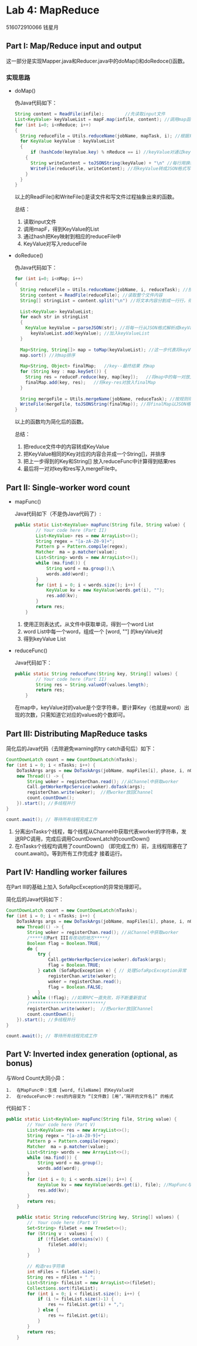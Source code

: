 # Lab 4: MapReduce

516072910066 钱星月

## Part I: Map/Reduce input and output

这一部分是实现Mapper.java和Reducer.java中的doMap()和doRedoce()函数。

### 实现思路

- doMap()

  伪Java代码如下：

  ```java
  String content = ReadFile(infile);		//先读取input文件
  List<KeyValue> keyValueList = mapF.map(infile, content); //调用map函数，得到很多keyValue对；
  for (int i=0; i<nReduce; i++) 
  {
  	String reduceFile = Utils.reduceName(jobName, mapTask, i); //根据规则得到reduce文件的name
  	for KeyValue keyValue : keyValueList 
    {
  		if (hashCode(keyValue.key) % nReduce == i) //keyValue对通过key映射到reduce文件
      {
        String writeContent = toJSONString(keyValue) + "\n" //每行用换行符隔开
        WriteFile(reduceFile, writeContent); //将keyValue转成JSON格式写入reduce文件
      }
  	}
  }
  ```

  以上的ReadFile()和WriteFile()是读文件和写文件过程抽象出来的函数。

  总结：

  	1.	读取input文件
   	2.	调用mapF，得到KeyValue的List
   	3.	通过hash把Key映射到相应的reduceFile中
   	4.	KeyValue对写入reduceFile

- doReduce()

  伪Java代码如下：

  ```java
  for (int i=0; i<nMap; i++)
  {
  	String reduceFile = Utils.reduceName(jobName, i, reduceTask); //按规则得到要进行reduce的文件名
    String content = ReadFile(reduceFile); //读取整个文件内容
    String[] stringList = content.split("\n") //将文本内容分割成一行行，得到一个List
      
    List<KeyValue> keyValueList;
    for each str in stringList 
    {
      KeyValue keyValue = parseJSON(str); //将每一行从JSON格式解析成keyValue
    	keyValueList.add(keyValue);	//加入keyValueList
    }
     
    Map<String, String[]> map = toMap(keyValueList); //这一步代表将keyValueList中相同key的内容合并后，得到的map。
    map.sort() //对map排序
      
    Map<String, Object> finalMap;	//key--最终结果 的map
    for (String key : map.keySet()) {
      String res = reduceF.reduce(key, map[key]);	//将map中的每一对放入reduce()函数中计算，得到结果
      finalMap.add(key, res);	//将key-res对放入finalMap
    }
    
    String mergeFile = Utils.mergeName(jobName, reduceTask); //按规则得到merge的文件名
    WriteFile(mergeFile, toJSONString(finalMap)); //将finalMap以JSON格式写入merge文件
  }
  ```

  以上的函数均为简化后的函数。

  总结：

  	1. 把reduce文件中的内容转成KeyValue
   	2. 把KeyValue相同的Key对应的内容合并成一个String[]，并排序
   	3. 把上一步得到的Key和String[] 放入reduceFunc中计算得到结果res
   	4. 最后将一对对key和res写入mergeFile中。

## Part II: Single-worker word count

- mapFunc()

  Java代码如下（不是伪Java代码了）:

  ```java
  public static List<KeyValue> mapFunc(String file, String value) {
          // Your code here (Part II)
          List<KeyValue> res = new ArrayList<>();
          String regex = "[a-zA-Z0-9]+";
          Pattern p = Pattern.compile(regex);
          Matcher  ma = p.matcher(value);
          List<String> words = new ArrayList<>();
          while (ma.find()) {
              String word = ma.group();\
              words.add(word);
          }
          for (int i = 0; i < words.size(); i++) {
              KeyValue kv = new KeyValue(words.get(i), "");
              res.add(kv);
          }
          return res;
      }
  ```

  1. 使用正则表达式，从文件中获取单词，得到一个word List
  2. word List中每一个word，组成一个 [word, ""] 的keyValue对
  3. 得到keyValue List

- reduceFunc()

  Java代码如下：

  ```java
  public static String reduceFunc(String key, String[] values) {
          // Your code here (Part II)
          String res = String.valueOf(values.length);
          return res;
      }
  ```

  在map中，keyValue对的value是个空字符串，要计算Key（也就是word）出现的次数，只需知道它对应的values的个数即可。

## Part III: Distributing MapReduce tasks

简化后的Java代码（去除避免warning的try catch语句后）如下：

```java
CountDownLatch count = new CountDownLatch(nTasks);
for (int i = 0; i < nTasks; i++) {
    DoTaskArgs args = new DoTaskArgs(jobName, mapFiles[i], phase, i, nOther); //构造args
    new Thread(() -> {
        String woker = registerChan.read();	//从Channel中获取worker
        Call.getWorkerRpcService(woker).doTask(args);
        registerChan.write(woker);	//把worker放回Channel
       	count.countDown();
    }).start();	//多线程并行
}

count.await(); // 等待所有线程完成工作
```

1. 分离出nTasks个线程，每个线程从Channel中获取代表worker的字符串，发送RPC调用，完成后调用CountDownLatch的countDown()
2. 在nTasks个线程均调用了countDown() （即完成工作）前，主线程阻塞在了count.await()。等到所有工作完成才 接着运行。

## Part IV: Handling worker failures

在Part III的基础上加入 SofaRpcException的异常处理即可。

简化后的Java代码如下：

```java
CountDownLatch count = new CountDownLatch(nTasks);
for (int i = 0; i < nTasks; i++) {
    DoTaskArgs args = new DoTaskArgs(jobName, mapFiles[i], phase, i, nOther); //构造args
    new Thread(() -> {
        String woker = registerChan.read();	//从Channel中获取worker
      	/*****较Part III有改动的地方*****/
        Boolean flag = Boolean.TRUE;
        do {
            try {
                Call.getWorkerRpcService(woker).doTask(args);
                flag = Boolean.TRUE;
            } catch (SofaRpcException e) { // 处理SofaRpcException异常
                registerChan.write(woker);
                woker = registerChan.read();
                flag = Boolean.FALSE;
            }
        } while (!flag); //如果RPC一直失败，将不断重新尝试
      	/****************************/
        registerChan.write(woker);	//把worker放回Channel
       	count.countDown();
    }).start();	//多线程并行
}

count.await(); // 等待所有线程完成工作
```

## Part V: Inverted index generation (optional, as bonus)

与Word Count大同小异：

	1.	在MapFunc中：生成 [word, fileName] 的KeyValue对
 	2.	在reduceFunc中：res的内容变为 “[文件数] [用‘，’隔开的文件名]” 的格式

代码如下：

```java
public static List<KeyValue> mapFunc(String file, String value) {
        // Your code here (Part V)
        List<KeyValue> res = new ArrayList<>();
        String regex = "[a-zA-Z0-9]+";
        Pattern p = Pattern.compile(regex);
        Matcher  ma = p.matcher(value);
        List<String> words = new ArrayList<>();
        while (ma.find()) {
            String word = ma.group();
            words.add(word);
        }
        for (int i = 0; i < words.size(); i++) {
            KeyValue kv = new KeyValue(words.get(i), file); //MapFunc与wordCount只有这一行不同
            res.add(kv);
        }
        return res;
    }

    public static String reduceFunc(String key, String[] values) {
        //  Your code here (Part V)
        Set<String> fileSet = new TreeSet<>();
        for (String v : values) {
            if (!fileSet.contains(v)) {
                fileSet.add(v);
            }
        }
      
      	// 构造res字符串
        int nFiles = fileSet.size();
        String res = nFiles + " ";
        List<String> fileList = new ArrayList<>(fileSet);
        Collections.sort(fileList);
        for (int i = 0; i < fileList.size(); i++) {
            if (i != fileList.size()-1) {
                res += fileList.get(i) + ",";
            } else {
                res += fileList.get(i);
            }
        }
        return res;
    }
```




